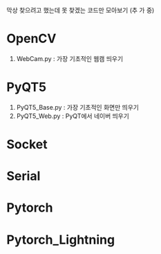 막상 찾으려고 했는데 못 찾겠는 코드만 모아보기 (추 가 중)
# OpenCV
1. WebCam.py : 가장 기초적인 웹캠 띄우기
# PyQT5
1. PyQT5_Base.py : 가장 기초적인 화면만 띄우기
2. PyQT5_Web.py :  PyQT에서 네이버 띄우기
# Socket
# Serial
# Pytorch
# Pytorch_Lightning
